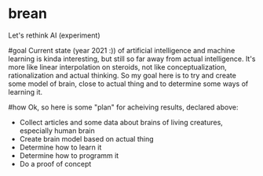 # brean
Let's rethink AI (experiment)

#goal
Current state (year 2021 :)) of artificial intelligence and machine learning is kinda interesting, but still so far away from actual intelligence. It's more like linear interpolation on steroids, not like conceptualization, rationalization and actual thinking. So my goal here is to try and create some model of brain, close to actual thing and to determine some ways of learning it.

#how
Ok, so here is some "plan" for acheiving results, declared above:
* Collect articles and some data about brains of living creatures, especially human brain
* Create brain model based on actual thing
* Determine how to learn it
* Determine how to programm it
* Do a proof of concept
